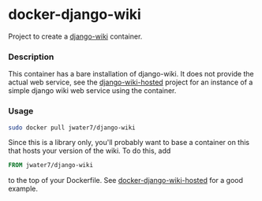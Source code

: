 # docker-django-wiki

Project to create a [django-wiki](https://github.com/django-wiki/django-wiki) container.

### Description

This container has a bare installation of django-wiki.  It does not provide the actual web service, see the [django-wiki-hosted](https://hub.docker.com/r/jwater7/django-wiki-hosted) project for an instance of a simple django wiki web service using the container.

### Usage
~~~sh
sudo docker pull jwater7/django-wiki
~~~

Since this is a library only, you'll probably want to base a container on this that hosts your version of the wiki.  To do this, add

~~~dockerfile
FROM jwater7/django-wiki
~~~

to the top of your Dockerfile.  See [docker-django-wiki-hosted](https://github.com/jwater7/docker-django-wiki-hosted) for a good example.

